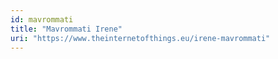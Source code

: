 ```yaml
---
id: mavrommati
title: "Mavrommati Irene"
uri: "https://www.theinternetofthings.eu/irene-mavrommati"
---
```


